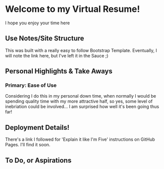 # Welcome to my Virtual Resume!
I hope you enjoy your time here
## Use Notes/Site Structure
This was built with a really easy to follow Bootstrap Template. Eventually, I will note the link here, but I've left it in the Sauce ;)
## Personal Highlights & Take Aways
### Primary: Ease of Use
Considering I do this in my personal down time, when normally I would be spending quality time with my more attractive half, so yes, some level of inebriation could be involved... I am surprised how well it's been going thus far!
## Deployment Details!
There's a link I followed for 'Explain it like I'm Five' instructions on GitHub Pages. I'll find it soon.
## To Do, or Aspirations
